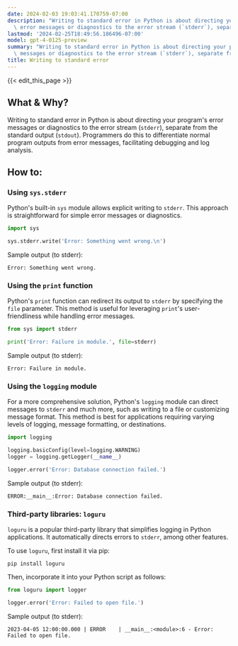 ```yaml
---
date: 2024-02-03 19:03:41.170759-07:00
description: "Writing to standard error in Python is about directing your program's\
  \ error messages or diagnostics to the error stream (`stderr`), separate from the\u2026"
lastmod: '2024-02-25T18:49:56.186496-07:00'
model: gpt-4-0125-preview
summary: "Writing to standard error in Python is about directing your program's error\
  \ messages or diagnostics to the error stream (`stderr`), separate from the\u2026"
title: Writing to standard error
---
```


{{< edit_this_page >}}

## What & Why?
Writing to standard error in Python is about directing your program's error messages or diagnostics to the error stream (`stderr`), separate from the standard output (`stdout`). Programmers do this to differentiate normal program outputs from error messages, facilitating debugging and log analysis.

## How to:
### Using `sys.stderr`
Python's built-in `sys` module allows explicit writing to `stderr`. This approach is straightforward for simple error messages or diagnostics.

```python
import sys

sys.stderr.write('Error: Something went wrong.\n')
```
Sample output (to stderr):
```
Error: Something went wrong.
```

### Using the `print` function
Python's `print` function can redirect its output to `stderr` by specifying the `file` parameter. This method is useful for leveraging `print`'s user-friendliness while handling error messages.
```python
from sys import stderr

print('Error: Failure in module.', file=stderr)
```
Sample output (to stderr):
```
Error: Failure in module.
```

### Using the `logging` module
For a more comprehensive solution, Python's `logging` module can direct messages to `stderr` and much more, such as writing to a file or customizing message format. This method is best for applications requiring varying levels of logging, message formatting, or destinations.
```python
import logging

logging.basicConfig(level=logging.WARNING)
logger = logging.getLogger(__name__)

logger.error('Error: Database connection failed.')
```
Sample output (to stderr):
```
ERROR:__main__:Error: Database connection failed.
```

### Third-party libraries: `loguru`
`loguru` is a popular third-party library that simplifies logging in Python applications. It automatically directs errors to `stderr`, among other features.

To use `loguru`, first install it via pip:
```shell
pip install loguru
```

Then, incorporate it into your Python script as follows:
```python
from loguru import logger

logger.error('Error: Failed to open file.')
```
Sample output (to stderr):
```
2023-04-05 12:00:00.000 | ERROR    | __main__:<module>:6 - Error: Failed to open file.
```
